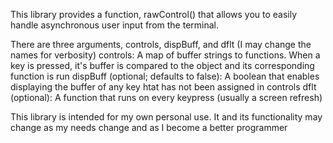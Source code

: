 This library provides a function, rawControl() that allows you to easily handle asynchronous user input from the terminal.

There are three arguments, controls, dispBuff, and dflt (I may change the names for verbosity)
controls: A map of buffer strings to functions. When a key is pressed, it's buffer is compared to the object and its corresponding function is run
dispBuff (optional; defaults to false): A boolean that enables displaying the buffer of any key htat has not been assigned in controls
dflt (optional): A function that runs on every keypress (usually a screen refresh)

This library is intended for my own personal use. It and its functionality may change as my needs change and as I become a better programmer
